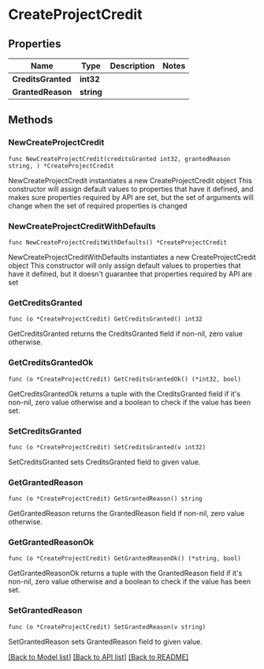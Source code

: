 # CreateProjectCredit

## Properties

Name | Type | Description | Notes
------------ | ------------- | ------------- | -------------
**CreditsGranted** | **int32** |  | 
**GrantedReason** | **string** |  | 

## Methods

### NewCreateProjectCredit

`func NewCreateProjectCredit(creditsGranted int32, grantedReason string, ) *CreateProjectCredit`

NewCreateProjectCredit instantiates a new CreateProjectCredit object
This constructor will assign default values to properties that have it defined,
and makes sure properties required by API are set, but the set of arguments
will change when the set of required properties is changed

### NewCreateProjectCreditWithDefaults

`func NewCreateProjectCreditWithDefaults() *CreateProjectCredit`

NewCreateProjectCreditWithDefaults instantiates a new CreateProjectCredit object
This constructor will only assign default values to properties that have it defined,
but it doesn't guarantee that properties required by API are set

### GetCreditsGranted

`func (o *CreateProjectCredit) GetCreditsGranted() int32`

GetCreditsGranted returns the CreditsGranted field if non-nil, zero value otherwise.

### GetCreditsGrantedOk

`func (o *CreateProjectCredit) GetCreditsGrantedOk() (*int32, bool)`

GetCreditsGrantedOk returns a tuple with the CreditsGranted field if it's non-nil, zero value otherwise
and a boolean to check if the value has been set.

### SetCreditsGranted

`func (o *CreateProjectCredit) SetCreditsGranted(v int32)`

SetCreditsGranted sets CreditsGranted field to given value.


### GetGrantedReason

`func (o *CreateProjectCredit) GetGrantedReason() string`

GetGrantedReason returns the GrantedReason field if non-nil, zero value otherwise.

### GetGrantedReasonOk

`func (o *CreateProjectCredit) GetGrantedReasonOk() (*string, bool)`

GetGrantedReasonOk returns a tuple with the GrantedReason field if it's non-nil, zero value otherwise
and a boolean to check if the value has been set.

### SetGrantedReason

`func (o *CreateProjectCredit) SetGrantedReason(v string)`

SetGrantedReason sets GrantedReason field to given value.



[[Back to Model list]](../README.md#documentation-for-models) [[Back to API list]](../README.md#documentation-for-api-endpoints) [[Back to README]](../README.md)



